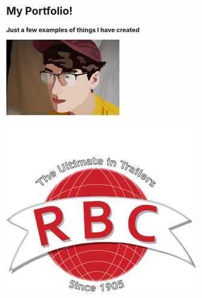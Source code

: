 # My Portfolio!

### Just a few examples of things I have created

<img src="Raster.png" alt="raster headshot" width="300"/>

![Rogers Logo Recreated](Images/ROGERS-LOGO.png)
